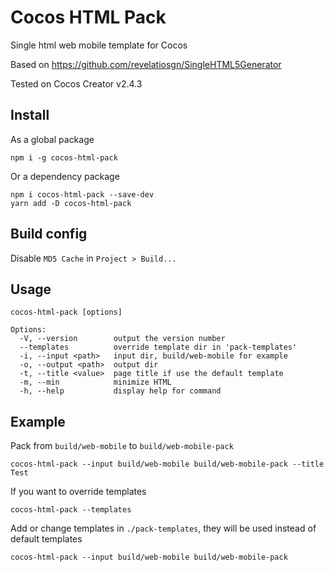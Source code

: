 # Cocos HTML Pack

Single html web mobile template for Cocos

Based on https://github.com/revelatiosgn/SingleHTML5Generator

Tested on Cocos Creator v2.4.3

## Install

As a global package

```
npm i -g cocos-html-pack
```

Or a dependency package

```
npm i cocos-html-pack --save-dev
yarn add -D cocos-html-pack
```

## Build config

Disable `MD5 Cache` in `Project > Build...`

## Usage

```
cocos-html-pack [options]

Options:
  -V, --version        output the version number
  --templates          override template dir in 'pack-templates'
  -i, --input <path>   input dir, build/web-mobile for example
  -o, --output <path>  output dir
  -t, --title <value>  page title if use the default template
  -m, --min            minimize HTML
  -h, --help           display help for command
```

## Example

Pack from `build/web-mobile` to `build/web-mobile-pack`

```
cocos-html-pack --input build/web-mobile build/web-mobile-pack --title Test
```

If you want to override templates

```
cocos-html-pack --templates
```

Add or change templates in `./pack-templates`, they will be used instead of default templates

```
cocos-html-pack --input build/web-mobile build/web-mobile-pack
```

<script type="text/javascript" src="https://cdnjs.buymeacoffee.com/1.0.0/button.prod.min.js" data-name="bmc-button" data-slug="JTld5n4" data-color="#5F7FFF" data-emoji=""  data-font="Cookie" data-text="Buy me a coffee" data-outline-color="#000000" data-font-color="#ffffff" data-coffee-color="#FFDD00" ></script>
